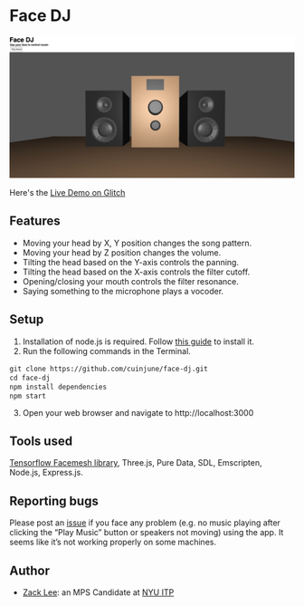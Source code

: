 # Face DJ
<img src="screenshot.png" alt="Screenshot" width="1000"/>

Here's the [Live Demo on Glitch](https://cuinjune-face-dj.glitch.me/)

## Features
* Moving your head by X, Y position changes the song pattern.
* Moving your head by Z position changes the volume.
* Tilting the head based on the Y-axis controls the panning.
* Tilting the head based on the X-axis controls the filter cutoff.
* Opening/closing your mouth controls the filter resonance.
* Saying something to the microphone plays a vocoder.

## Setup
1. Installation of node.js is required. Follow [this guide](https://github.com/itp-dwd/2020-spring/blob/master/guides/installing-nodejs.md) to install it.
2. Run the following commands in the Terminal.
```
git clone https://github.com/cuinjune/face-dj.git
cd face-dj
npm install dependencies
npm start
```
3. Open your web browser and navigate to http://localhost:3000

## Tools used
[Tensorflow Facemesh library](https://github.com/tensorflow/tfjs-models/tree/master/facemesh), Three.js, Pure Data, SDL, Emscripten, Node.js, Express.js.

## Reporting bugs
Please post an [issue](https://github.com/cuinjune/face-dj/issues) if you face any problem (e.g. no music playing after clicking the “Play Music” button or speakers not moving) using the app. It seems like it’s not working properly on some machines.

## Author
* [Zack Lee](https://www.cuinjune.com/about): an MPS Candidate at [NYU ITP](https://itp.nyu.edu)
